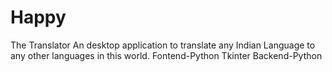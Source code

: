 # Happy
The Translator
An desktop application to translate any Indian Language to any other languages in this world.
Fontend-Python Tkinter
Backend-Python
